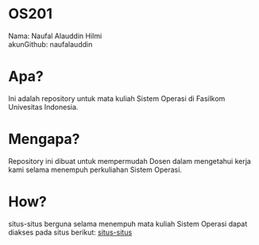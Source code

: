 # OS201

Nama: Naufal Alauddin Hilmi  
akunGithub: naufalauddin  

# Apa?

Ini adalah repository untuk mata kuliah Sistem Operasi di Fasilkom
Univesitas Indonesia.

# Mengapa?

Repository ini dibuat untuk mempermudah Dosen dalam mengetahui kerja
kami selama menempuh perkuliahan Sistem Operasi.

# How?

situs-situs berguna selama menempuh mata kuliah Sistem Operasi dapat
diakses pada situs berikut: [situs-situs](https://naufalauddin.github.io/os201/URLs/)
